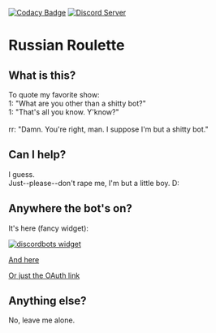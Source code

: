 [![Codacy Badge](https://api.codacy.com/project/badge/Grade/5a3097cd44684c77a165acfc1bd3acc7)](https://www.codacy.com/app/EdanEA/russian-roulette?utm_source=github.com&amp;utm_medium=referral&amp;utm_content=EdanEA/russian-roulette&amp;utm_campaign=Badge_Grade)
[![Discord Server](https://discordapp.com/api/guilds/380310916341956610/embed.png)](https://discord.me/xdd)
# Russian Roulette
## What is this?
To quote my favorite show:<br>1: "What are you other than a shitty bot?"<br>1: "That's all you know. Y'know?"<br><br>rr: "Damn. You're right, man. I suppose I'm but a shitty bot."

## Can I help?
I guess.<br>Just--please--don't rape me, I'm but a little boy. D:

## Anywhere the bot's on?
It's here (fancy widget):



[![discordbots widget](https://discordbots.org/api/widget/305602159741763585.png)](https://discordbots.org/bot/305602159741763585)

[And here](https://bots.discord.pw/bots/305602159741763585)

[Or just the OAuth link](https://discordapp.com/oauth2/authorize?client_id=305602159741763585&scope=bot&permissions=8)

## Anything else?
No, leave me alone.
